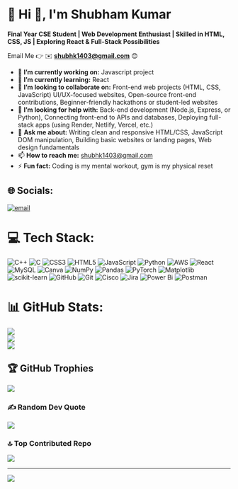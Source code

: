 # 💫 Hi 👋, I'm Shubham Kumar
**Final Year CSE Student | Web Development Enthusiast | Skilled in HTML, CSS, JS | Exploring React & Full-Stack Possibilities**

Email Me 👉 ✉️ **shubhk1403@gmail.com** 😊

- 🔭 **I’m currently working on:** Javascript project
- 🌱 **I’m currently learning:** React
- 👯 **I’m looking to collaborate on:**  Front-end web projects (HTML, CSS, JavaScript)
                                         UI/UX-focused websites,
                                         Open-source front-end contributions,
                                         Beginner-friendly hackathons or student-led websites
- 🤔 **I’m looking for help with:** Back-end development (Node.js, Express, or Python), Connecting front-end to APIs and databases, Deploying full-stack apps (using Render, Netlify, Vercel, etc.)
- 💬 **Ask me about:** Writing clean and responsive HTML/CSS, JavaScript DOM manipulation, Building basic websites or landing pages, Web design fundamentals
- 📫 **How to reach me:** shubhk1403@gmail.com
- ⚡ **Fun fact:** Coding is my mental workout, gym is my physical reset

## 🌐 Socials:
[![email](https://img.shields.io/badge/Email-D14836?logo=gmail&logoColor=white)](mailto:shubhk1403@gmail.com) 

# 💻 Tech Stack:
![C++](https://img.shields.io/badge/c++-%2300599C.svg?style=for-the-badge&logo=c%2B%2B&logoColor=white) ![C](https://img.shields.io/badge/c-%2300599C.svg?style=for-the-badge&logo=c&logoColor=white) ![CSS3](https://img.shields.io/badge/css3-%231572B6.svg?style=for-the-badge&logo=css3&logoColor=white) ![HTML5](https://img.shields.io/badge/html5-%23E34F26.svg?style=for-the-badge&logo=html5&logoColor=white) ![JavaScript](https://img.shields.io/badge/javascript-%23323330.svg?style=for-the-badge&logo=javascript&logoColor=%23F7DF1E) ![Python](https://img.shields.io/badge/python-3670A0?style=for-the-badge&logo=python&logoColor=ffdd54) ![AWS](https://img.shields.io/badge/AWS-%23FF9900.svg?style=for-the-badge&logo=amazon-aws&logoColor=white) ![React](https://img.shields.io/badge/react-%2320232a.svg?style=for-the-badge&logo=react&logoColor=%2361DAFB) ![MySQL](https://img.shields.io/badge/mysql-4479A1.svg?style=for-the-badge&logo=mysql&logoColor=white) ![Canva](https://img.shields.io/badge/Canva-%2300C4CC.svg?style=for-the-badge&logo=Canva&logoColor=white) ![NumPy](https://img.shields.io/badge/numpy-%23013243.svg?style=for-the-badge&logo=numpy&logoColor=white) ![Pandas](https://img.shields.io/badge/pandas-%23150458.svg?style=for-the-badge&logo=pandas&logoColor=white) ![PyTorch](https://img.shields.io/badge/PyTorch-%23EE4C2C.svg?style=for-the-badge&logo=PyTorch&logoColor=white) ![Matplotlib](https://img.shields.io/badge/Matplotlib-%23ffffff.svg?style=for-the-badge&logo=Matplotlib&logoColor=black) ![scikit-learn](https://img.shields.io/badge/scikit--learn-%23F7931E.svg?style=for-the-badge&logo=scikit-learn&logoColor=white) ![GitHub](https://img.shields.io/badge/github-%23121011.svg?style=for-the-badge&logo=github&logoColor=white) ![Git](https://img.shields.io/badge/git-%23F05033.svg?style=for-the-badge&logo=git&logoColor=white) ![Cisco](https://img.shields.io/badge/cisco-%23049fd9.svg?style=for-the-badge&logo=cisco&logoColor=black) ![Jira](https://img.shields.io/badge/jira-%230A0FFF.svg?style=for-the-badge&logo=jira&logoColor=white) ![Power Bi](https://img.shields.io/badge/power_bi-F2C811?style=for-the-badge&logo=powerbi&logoColor=black) ![Postman](https://img.shields.io/badge/Postman-FF6C37?style=for-the-badge&logo=postman&logoColor=white)
# 📊 GitHub Stats:
![](https://github-readme-stats.vercel.app/api?username=shubhkr14&theme=dark&hide_border=false&include_all_commits=true&count_private=false)<br/>
![](https://nirzak-streak-stats.vercel.app/?user=shubhkr14&theme=dark&hide_border=false)<br/>
![](https://github-readme-stats.vercel.app/api/top-langs/?username=shubhkr14&theme=dark&hide_border=false&include_all_commits=true&count_private=false&layout=compact)

## 🏆 GitHub Trophies
![](https://github-profile-trophy.vercel.app/?username=shubhkr14&theme=radical&no-frame=false&no-bg=true&margin-w=4)

### ✍️ Random Dev Quote
![](https://quotes-github-readme.vercel.app/api?type=horizontal&theme=radical)

### 🔝 Top Contributed Repo
![](https://github-contributor-stats.vercel.app/api?username=shubhkr14&limit=5&theme=dark&combine_all_yearly_contributions=true)

---
[![](https://visitcount.itsvg.in/api?id=shubhkr14&icon=0&color=0)](https://visitcount.itsvg.in)

<!-- Proudly created with GPRM ( https://gprm.itsvg.in ) -->
